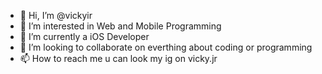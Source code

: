 - 👋 Hi, I’m @vickyir
- 👀 I’m interested in Web and Mobile Programming
- 🌱 I’m currently a iOS Developer
- 💞️ I’m looking to collaborate on everthing about coding or programming
- 📫 How to reach me u can look my ig on vicky.jr

<!---
vickyir/vickyir is a ✨ special ✨ repository because its `README.md` (this file) appears on your GitHub profile.
You can click the Preview link to take a look at your changes.
--->
